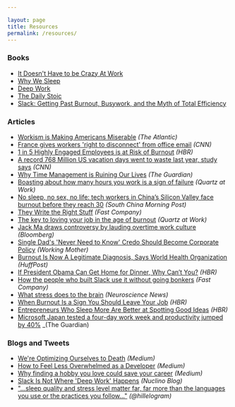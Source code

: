 ```yaml
---

layout: page
title: Resources
permalink: /resources/
---
```


### Books

* [It Doesn't Have to be Crazy At Work](https://basecamp.com/books/calm)
* [Why We Sleep](https://www.simonandschuster.com/books/Why-We-Sleep/Matthew-Walker/9781501144325)
* [Deep Work](http://www.calnewport.com/books/deep-work/)
* [The Daily Stoic](https://dailystoic.com)
* [Slack: Getting Past Burnout, Busywork, and the Myth of Total Efficiency](https://www.penguinrandomhouse.com/books/39276/slack-by-tom-demarco/9780767907699/)

### Articles

* [Workism is Making Americans Miserable](https://www.theatlantic.com/ideas/archive/2019/02/religion-workism-making-americans-miserable/583441/) _(The Atlantic)_
* [France gives workers 'right to disconnect' from office email](https://money.cnn.com/2017/01/02/technology/france-office-email-workers-law/index.html) _(CNN)_
* [1 in 5 Highly Engaged Employees is at Risk of Burnout](https://hbr.org/2018/02/1-in-5-highly-engaged-employees-is-at-risk-of-burnout) _(HBR)_
* [A record 768 Million US vacation days went to waste last year, study says](https://www.cnn.com/travel/article/unused-vacation-days-trnd/index.html) _(CNN)_
* [Why Time Management is Ruining Our Lives](https://www.theguardian.com/technology/2016/dec/22/why-time-management-is-ruining-our-lives) _(The Guardian)_
* [Boasting about how many hours you work is a sign of failure](https://qz.com/work/1486863/boasting-about-how-many-hours-you-work-is-a-sign-of-failure/) _(Quartz at Work)_
* [No sleep, no sex, no life: tech workers in China’s Silicon Valley face burnout before they reach 30](https://www.scmp.com/tech/apps-social/article/3002533/no-sleep-no-sex-no-life-tech-workers-chinas-silicon-valley-face) _(South China Morning Post)_
* [They Write the Right Stuff](https://www.fastcompany.com/28121/they-write-right-stuff) _(Fast Company)_
* [The key to loving your job in the age of burnout](https://qz.com/work/1571065/how-to-love-your-job-and-avoid-burnout/) _(Quartz at Work)_
* [Jack Ma draws controversy by lauding overtime work culture](https://www.bnnbloomberg.ca/jack-ma-draws-controversy-by-lauding-overtime-work-culture-1.1243536) _(Bloomberg)_
* [Single Dad's 'Never Need to Know' Credo Should Become Corporate Policy](https://www.workingmother.com/ian-sohn-linkedin-post-never-need-to-know) _(Working Mother)_
* [Burnout Is Now A Legitimate Diagnosis, Says World Health Organization](https://www.huffpost.com/entry/burnout-who-medical-diagnosis_n_5ced5943e4b0bbe6e3340dc4) _(HuffPost)_
* [If President Obama Can Get Home for Dinner, Why Can’t You?](https://hbr.org/2014/03/if-president-obama-can-get-home-for-dinner-why-cant-you) _(HBR)_
* [How the people who built Slack use it without going bonkers](https://www.fastcompany.com/90367875/how-the-people-who-built-slack-use-it-without-going-bonkers) _(Fast Company)_
* [What stress does to the brain](https://neurosciencenews.com/brain-stress-14580/) _(Neuroscience News)_
* [When Burnout Is a Sign You Should Leave Your Job](https://hbr.org/2018/01/when-burnout-is-a-sign-you-should-leave-your-job) _(HBR)_
* [Entrepreneurs Who Sleep More Are Better at Spotting Good Ideas](https://hbr.org/2019/10/entrepreneurs-who-sleep-more-are-better-at-spotting-good-ideas) _(HBR)_
* [Microsoft Japan tested a four-day work week and productivity jumped by 40%](https://www.theguardian.com/technology/2019/nov/04/microsoft-japan-four-day-work-week-productivity) _(The Guardian)

### Blogs and Tweets

* [We're Optimizing Ourselves to Death](https://medium.com/s/buy-yourself/were-optimizing-ourselves-to-death-d41a3e7cc25a) _(Medium)_
* [How to Feel Less Overwhelmed as a Developer](https://medium.com/@juliahaigh/how-to-feel-less-overwhelmed-as-a-developer-79bc816709de ) _(Medium)_
* [Why finding a hobby you love could save your career](https://medium.com/swlh/why-finding-a-hobby-you-love-could-save-your-career-c12550749a04) _(Medium)_
* [Slack Is Not Where 'Deep Work' Happens](https://blog.nuclino.com/slack-is-not-where-deep-work-happens) _(Nuclino Blog)_
* ["...sleep quality and stress level matter far, far more than the languages you use or the practices you follow..."](https://twitter.com/hillelogram/status/1119709859979714560?s=21) _(@hillelogram)_
